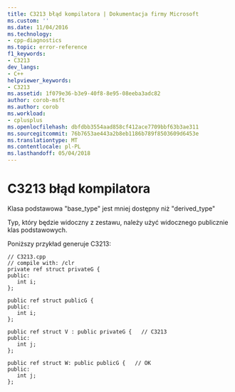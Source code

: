 ```yaml
---
title: C3213 błąd kompilatora | Dokumentacja firmy Microsoft
ms.custom: ''
ms.date: 11/04/2016
ms.technology:
- cpp-diagnostics
ms.topic: error-reference
f1_keywords:
- C3213
dev_langs:
- C++
helpviewer_keywords:
- C3213
ms.assetid: 1f079e36-b3e9-40f8-8e95-08eeba3adc82
author: corob-msft
ms.author: corob
ms.workload:
- cplusplus
ms.openlocfilehash: dbfdbb3554aad858cf412ace7709bbf63b3ae311
ms.sourcegitcommit: 76b7653ae443a2b8eb1186b789f8503609d6453e
ms.translationtype: MT
ms.contentlocale: pl-PL
ms.lasthandoff: 05/04/2018
---
```

# <a name="compiler-error-c3213"></a>C3213 błąd kompilatora
Klasa podstawowa "base_type" jest mniej dostępny niż "derived_type"  
  
 Typ, który będzie widoczny z zestawu, należy użyć widocznego publicznie klas podstawowych.  
  
 Poniższy przykład generuje C3213:  
  
```  
// C3213.cpp  
// compile with: /clr  
private ref struct privateG {  
public:  
   int i;  
};  
  
public ref struct publicG {  
public:  
   int i;  
};  
  
public ref struct V : public privateG {   // C3213  
public:  
   int j;  
};  
  
public ref struct W: public publicG {   // OK  
public:  
   int j;  
};  
```